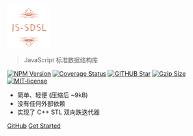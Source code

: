 ![Js-sdsl](../assets/logo-removebg.png)

> JavaScript 标准数据结构库

<a href='//www.npmjs.com/package/js-sdsl'><img src='//img.shields.io/npm/v/js-sdsl.svg' alt='NPM Version' /></a>
<a href='//coveralls.io/github/js-sdsl/js-sdsl?branch=main'><img src='//coveralls.io/repos/github/js-sdsl/js-sdsl/badge.svg?branch=main' alt='Coverage Status' /></a>
<a href='//github.com/js-sdsl/js-sdsl'><img src='//img.shields.io/github/stars/js-sdsl/js-sdsl.svg' alt='GITHUB Star' /></a>
<a href='//unpkg.com/js-sdsl/dist/umd/js-sdsl.min.js'><img src='//img.badgesize.io/https://unpkg.com/js-sdsl/dist/umd/js-sdsl.min.js?compression=gzip&style=flat-square/' alt='Gzip Size'></a>
<a href='//opensource.org/licenses/MIT'><img src='//img.shields.io/npm/l/js-sdsl.svg' alt='MIT-license' /></a>

- 简单、轻便 (压缩后 ~9kB)
- 没有任何外部依赖
- 实现了 C++ STL 双向跌迭代器

[GitHub](https://github.com/js-sdsl/js-sdsl/)
[Get Started](/zh-cn/README.md)
